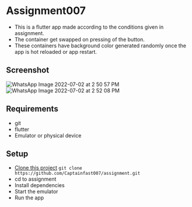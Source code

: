 # Assignment007
- This is a flutter app made according to the conditions given in assignment.
- The container get swapped on pressing of the button.
- These containers have background color generated randomly once the app is hot reloaded or app restart.

## Screenshot
![WhatsApp Image 2022-07-02 at 2 50 57 PM](https://user-images.githubusercontent.com/97168053/176994985-7bdb4a5d-8304-41fd-8e1b-2ac3af566b44.jpeg) ![WhatsApp Image 2022-07-02 at 2 52 08 PM](https://user-images.githubusercontent.com/97168053/176994995-65f82767-ec2e-4fee-b96b-e38fc3fb5f91.jpeg)




## Requirements
- git
- flutter 
- Emulator or physical device

## Setup
- [Clone this project](https://github.com/Captainfast007/assignment.git) ```git clone https://github.com/Captainfast007/assignment.git```
- cd to assignment
- Install dependencies 
- Start the emulator 
- Run the app

